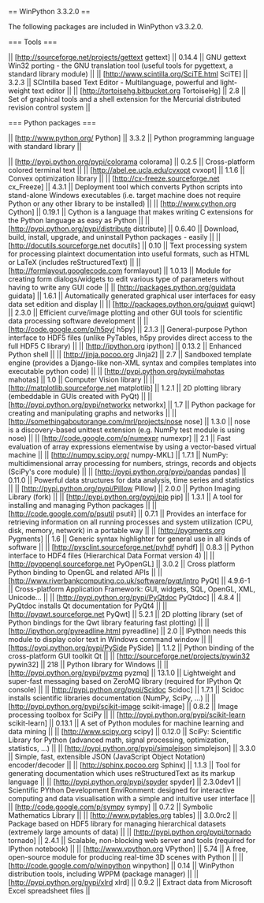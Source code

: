 == WinPython 3.3.2.0 ==

The following packages are included in WinPython v3.3.2.0.

=== Tools ===

|| [http://sourceforge.net/projects/gettext gettext] || 0.14.4 || GNU gettext Win32 porting - the GNU translation tool (useful tools for pygettext, a standard library module) ||
|| [http://www.scintilla.org/SciTE.html SciTE] || 3.2.3 || SCIntilla based Text Editor - Multilanguage, powerful and light-weight text editor ||
|| [http://tortoisehg.bitbucket.org TortoiseHg] || 2.8 || Set of graphical tools and a shell extension for the Mercurial distributed revision control system ||

=== Python packages ===

|| [http://www.python.org/ Python] || 3.3.2 || Python programming language with standard library ||

|| [http://pypi.python.org/pypi/colorama colorama] || 0.2.5 || Cross-platform colored terminal text ||
|| [http://abel.ee.ucla.edu/cvxopt cvxopt] || 1.1.6 || Convex optimization library ||
|| [http://cx-freeze.sourceforge.net cx_Freeze] || 4.3.1 || Deployment tool which converts Python scripts into stand-alone Windows executables (i.e. target machine does not require Python or any other library to be installed) ||
|| [http://www.cython.org Cython] || 0.19.1 || Cython is a language that makes writing C extensions for the Python language as easy as Python ||
|| [http://pypi.python.org/pypi/distribute distribute] || 0.6.40 || Download, build, install, upgrade, and uninstall Python packages - easily ||
|| [http://docutils.sourceforge.net docutils] || 0.10 || Text processing system for processing plaintext documentation into useful formats, such as HTML or LaTeX (includes reStructuredText) ||
|| [http://formlayout.googlecode.com formlayout] || 1.0.13 || Module for creating form dialogs/widgets to edit various type of parameters without having to write any GUI code ||
|| [http://packages.python.org/guidata guidata] || 1.6.1 || Automatically generated graphical user interfaces for easy data set edition and display ||
|| [http://packages.python.org/guiqwt guiqwt] || 2.3.0 || Efficient curve/image plotting and other GUI tools for scientific data processing software development ||
|| [http://code.google.com/p/h5py/ h5py] || 2.1.3 || General-purpose Python interface to HDF5 files (unlike PyTables, h5py provides direct access to the full HDF5 C library) ||
|| [http://ipython.org ipython] || 0.13.2 || Enhanced Python shell ||
|| [http://jinja.pocoo.org Jinja2] || 2.7 || Sandboxed template engine (provides a Django-like non-XML syntax and compiles templates into executable python code) ||
|| [http://pypi.python.org/pypi/mahotas mahotas] || 1.0 || Computer Vision library ||
|| [http://matplotlib.sourceforge.net matplotlib] || 1.2.1 || 2D plotting library (embeddable in GUIs created with PyQt) ||
|| [http://pypi.python.org/pypi/networkx networkx] || 1.7 || Python package for creating and manipulating graphs and networks ||
|| [http://somethingaboutorange.com/mrl/projects/nose nose] || 1.3.0 || nose is a discovery-based unittest extension (e.g. NumPy test module is using nose) ||
|| [http://code.google.com/p/numexpr numexpr] || 2.1 || Fast evaluation of array expressions elementwise by using a vector-based virtual machine ||
|| [http://numpy.scipy.org/ numpy-MKL] || 1.7.1 || NumPy: multidimensional array processing for numbers, strings, records and objects (SciPy's core module) ||
|| [http://pypi.python.org/pypi/pandas pandas] || 0.11.0 || Powerful data structures for data analysis, time series and statistics ||
|| [http://pypi.python.org/pypi/Pillow Pillow] || 2.0.0 || Python Imaging Library (fork) ||
|| [http://pypi.python.org/pypi/pip pip] || 1.3.1 || A tool for installing and managing Python packages ||
|| [http://code.google.com/p/psutil psutil] || 0.7.1 || Provides an interface for retrieving information on all running processes and system utilization (CPU, disk, memory, network) in a portable way ||
|| [http://pygments.org Pygments] || 1.6 || Generic syntax highlighter for general use in all kinds of software ||
|| [http://pysclint.sourceforge.net/pyhdf pyhdf] || 0.8.3 || Python interface to HDF4 files (Hierarchical Data Format version 4) ||
|| [http://pyopengl.sourceforge.net PyOpenGL] || 3.0.2 || Cross platform Python binding to OpenGL and related APIs ||
|| [http://www.riverbankcomputing.co.uk/software/pyqt/intro PyQt] || 4.9.6-1 || Cross-platform Application Framework: GUI, widgets, SQL, OpenGL, XML, Unicode... ||
|| [http://pypi.python.org/pypi/PyQtdoc PyQtdoc] || 4.8.4 || PyQtdoc installs Qt documentation for PyQt4 ||
|| [http://pyqwt.sourceforge.net PyQwt] || 5.2.1 || 2D plotting library (set of Python bindings for the Qwt library featuring fast plotting) ||
|| [http://ipython.org/pyreadline.html pyreadline] || 2.0 || IPython needs this module to display color text in Windows command window ||
|| [https://pypi.python.org/pypi/PySide PySide] || 1.1.2 || Python binding of the cross-platform GUI toolkit Qt ||
|| [http://sourceforge.net/projects/pywin32 pywin32] || 218 || Python library for Windows ||
|| [http://pypi.python.org/pypi/pyzmq pyzmq] || 13.1.0 || Lightweight and super-fast messaging based on ZeroMQ library (required for IPython Qt console) ||
|| [http://pypi.python.org/pypi/Scidoc Scidoc] || 1.7.1 || Scidoc installs scientific libraries documentation (NumPy, SciPy, ...) ||
|| [http://pypi.python.org/pypi/scikit-image scikit-image] || 0.8.2 || Image processing toolbox for SciPy ||
|| [http://pypi.python.org/pypi/scikit-learn scikit-learn] || 0.13.1 || A set of Python modules for machine learning and data mining ||
|| [http://www.scipy.org scipy] || 0.12.0 || SciPy: Scientific Library for Python (advanced math, signal processing, optimization, statistics, ...) ||
|| [http://pypi.python.org/pypi/simplejson simplejson] || 3.3.0 || Simple, fast, extensible JSON (JavaScript Object Notation) encoder/decoder ||
|| [http://sphinx.pocoo.org Sphinx] || 1.1.3 || Tool for generating documentation which uses reStructuredText as its markup language ||
|| [http://pypi.python.org/pypi/spyder spyder] || 2.3.0dev1 || Scientific PYthon Development EnviRonment: designed for interactive computing and data visualisation with a simple and intuitive user interface ||
|| [http://code.google.com/p/sympy sympy] || 0.7.2 || Symbolic Mathematics Library ||
|| [http://www.pytables.org tables] || 3.0.0rc2 || Package based on HDF5 library for managing hierarchical datasets (extremely large amounts of data) ||
|| [http://pypi.python.org/pypi/tornado tornado] || 2.4.1 || Scalable, non-blocking web server and tools (required for IPython notebook) ||
|| [http://www.vpython.org VPython] || 5.74 || A free, open-source module for producing real-time 3D scenes with Python ||
|| [http://code.google.com/p/winpython winpython] || 0.14 || WinPython distribution tools, including WPPM (package manager) ||
|| [http://pypi.python.org/pypi/xlrd xlrd] || 0.9.2 || Extract data from Microsoft Excel spreadsheet files ||